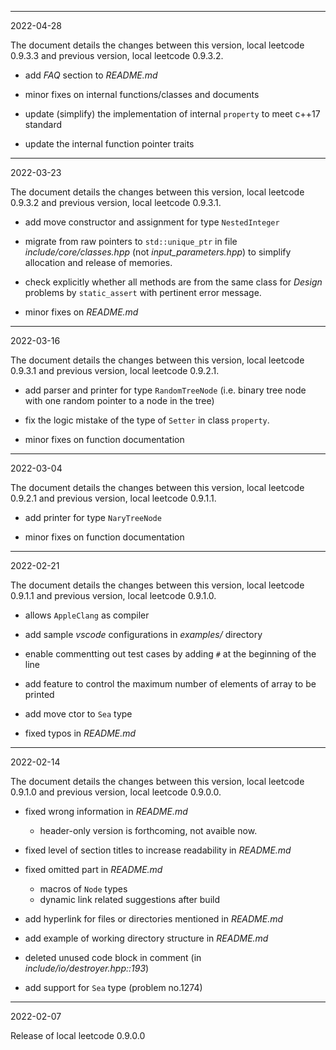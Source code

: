 ------------------------------------------------------------------------------
2022-04-28

The document details the changes between this version, local leetcode 0.9.3.3 and previous version, local leetcode 0.9.3.2.

- add *FAQ* section to *README.md*

- minor fixes on internal functions/classes and documents

- update (simplify) the implementation of internal `property` to meet c++17 standard

- update the internal function pointer traits


------------------------------------------------------------------------------
2022-03-23

The document details the changes between this version, local leetcode 0.9.3.2 and previous version, local leetcode 0.9.3.1.

- add move constructor and assignment for type `NestedInteger`

- migrate from raw pointers to `std::unique_ptr` in file *include/core/classes.hpp* (not *input_parameters.hpp*) to simplify allocation and release of memories.

- check explicitly whether all methods are from the same class for *Design* problems by `static_assert` with pertinent error message.

- minor fixes on *README.md*


------------------------------------------------------------------------------
2022-03-16

The document details the changes between this version, local leetcode 0.9.3.1 and previous version, local leetcode 0.9.2.1.

- add parser and printer for type `RandomTreeNode` (i.e. binary tree node with one random pointer to a node in the tree)

- fix the logic mistake of the type of `Setter` in class `property`.

- minor fixes on function documentation


------------------------------------------------------------------------------
2022-03-04

The document details the changes between this version, local leetcode 0.9.2.1 and previous version, local leetcode 0.9.1.1.

- add printer for type `NaryTreeNode`

- minor fixes on function documentation


------------------------------------------------------------------------------
2022-02-21

The document details the changes between this version, local leetcode 0.9.1.1 and previous version, local leetcode 0.9.1.0.

- allows `AppleClang` as compiler

- add sample *vscode* configurations in *examples/* directory

- enable commentting out test cases by adding `#` at the beginning of the line

- add feature to control the maximum number of elements of array to be printed

- add move ctor to `Sea` type

- fixed typos in *README.md*


------------------------------------------------------------------------------
2022-02-14

The document details the changes between this version, local leetcode 0.9.1.0 and previous version, local leetcode 0.9.0.0.

- fixed wrong information in *README.md*
  - header-only version is forthcoming, not avaible now.

- fixed level of section titles to increase readability in *README.md*

- fixed omitted part in *README.md*
  - macros of `Node` types
  - dynamic link related suggestions after build

- add hyperlink for files or directories mentioned in *README.md*

- add example of working directory structure in *README.md*

- deleted unused code block in comment (in *include/io/destroyer.hpp::193*)

- add support for `Sea` type (problem no.1274)


------------------------------------------------------------------------------
2022-02-07

Release of local leetcode 0.9.0.0
